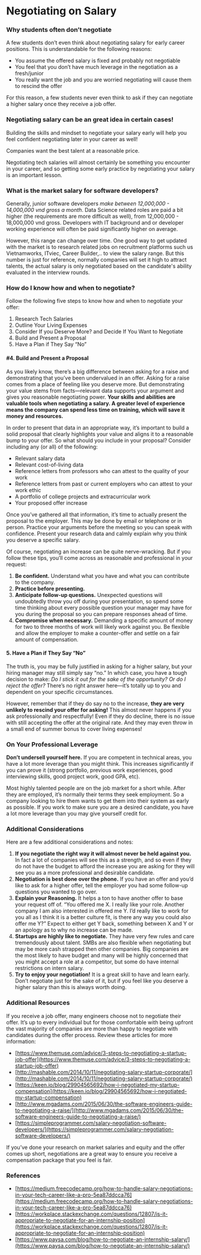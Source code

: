# Negotiating on Salary

### Why students often don’t negotiate <a id="Why-students-often-don&#x2019;t-negotiate"></a>

A few students don’t even think about negotiating salary for early career positions. This is understandable for the following reasons:

* You assume the offered salary is fixed and probably not negotiable
* You feel that you don’t have much leverage in the negotiation as a fresh/junior
* You really want the job and you are worried negotiating will cause them to rescind the offer

For this reason, a few students never even think to ask if they can negotiate a higher salary once they receive a job offer.

### Negotiating salary can be an great idea in certain cases! <a id="Negotiating-salary-can-be-an-great-idea-in-certain-cases"></a>

Building the skills and mindset to negotiate your salary early will help you feel confident negotiating later in your career as well! 

Companies want the best talent at a reasonable price. 

Negotiating tech salaries will almost certainly be something you encounter in your career, and so getting some early practice by negotiating your salary is an important lesson.

### What is the market salary for software developers? <a id="What-is-market-salary-for-software-interns"></a>

Generally, junior software developers _make between 12,000,000 - 14,000,000 vnd gross a month_. Data Science related roles are paid a bit higher \(the requirements are more difficult as well\), from 12,000,000 - 18,000,000 vnd gross. Developers with IT background and or developer working experience will often be paid significantly higher on average.

However, this range can change over time. One good way to get updated with the market is to research related jobs on recruitment platforms such us Vietnamworks, ITviec, Career Builder,.. to view the salary range. But this number is just for reference, normally companies will set it high to attract talents, the actual salary is only negotiated based on the candidate's ability evaluated in the interview rounds. 

### How do I know how and when to negotiate? <a id="How-do-I-know-how-and-when-to-negotiate"></a>

Follow the following five steps to know how and when to negotiate your offer:

1. Research Tech Salaries 
2. Outline Your Living Expenses
3. Consider If you Deserve More? and Decide If You Want to Negotiate
4. Build and Present a Proposal
5. Have a Plan if They Say “No”

#### \#4. Build and Present a Proposal <a id="4-Build-and-Present-a-Proposal"></a>

As you likely know, there’s a big difference between asking for a raise and demonstrating that you’ve been undervalued in an offer. Asking for a raise comes from a place of feeling like you deserve more. But demonstrating your value stems from facts—relevant data supports your argument and gives you reasonable negotiating power. **Your skills and abilities are valuable tools when negotiating a salary. A greater level of experience means the company can spend less time on training, which will save it money and resources.**

In order to present that data in an appropriate way, it’s important to build a solid proposal that clearly highlights your value and aligns it to a reasonable bump to your offer. So what should you include in your proposal? Consider including any \(or all\) of the following:

* Relevant salary data
* Relevant cost-of-living data
* Reference letters from professors who can attest to the quality of your work
* Reference letters from past or current employers who can attest to your work ethic
* A portfolio of college projects and extracurricular work
* Your proposed offer increase

Once you’ve gathered all that information, it’s time to actually present the proposal to the employer. This may be done by email or telephone or in person. Practice your arguments before the meeting so you can speak with confidence. Present your research data and calmly explain why you think you deserve a specific salary.

Of course, negotiating an increase can be quite nerve-wracking. But if you follow these tips, you’ll come across as reasonable and professional in your request:

1. **Be confident.** Understand what you have and what you can contribute to the company.
2. **Practice before presenting.** 
3. **Anticipate follow-up questions.** Unexpected questions will undoubtedly throw you off during your presentation, so spend some time thinking about every possible question your manager may have for you during the proposal so you can prepare responses ahead of time.
4. **Compromise when necessary.** Demanding a specific amount of money for two to three months of work will likely work against you. Be flexible and allow the employer to make a counter-offer and settle on a fair amount of compensation.

#### 5. Have a Plan if They Say “No” <a id="5-Have-a-Plan-if-They-Say-&#x201C;No&#x201D;"></a>

The truth is, you may be fully justified in asking for a higher salary, but your hiring manager may still simply say “no.” In which case, you have a tough decision to make: _Do I stick it out for the sake of the opportunity? Or do I reject the offer?_ There’s no right answer here—it’s totally up to you and dependent on your specific circumstances.

However, remember that if they do say no to the increase, **they are very unlikely to rescind your offer for asking!** This almost never happens if you ask professionally and respectfully! Even if they do decline, there is no issue with still accepting the offer at the original rate. And they may even throw in a small end of summer bonus to cover living expenses!

### On Your Professional Leverage <a id="On-Your-Professional-Leverage"></a>

**Don’t undersell yourself here.** If you are competent in technical areas, you have a lot more leverage than you might think. This increases significantly if you can prove it \(strong portfolio, previous work experiences, good interviewing skills, good project work, good GPA, etc\).

Most highly talented people are on the job market for a short while. After they are employed, it’s normally their terms they seek employment. So a company looking to hire them wants to get them into their system as early as possible. If you work to make sure you are a desired candidate, you have a lot more leverage than you may give yourself credit for.

### Additional Considerations <a id="Additional-Considerations"></a>

Here are a few additional considerations and notes:

1. **If you negotiate the right way it will almost never be held against you.** In fact a lot of companies will see this as a strength, and so even if they do not have the budget to afford the increase you are asking for they will see you as a more professional and desirable candidate.
2. **Negotiation is best done over the phone.** If you have an offer and you’d like to ask for a higher offer, tell the employer you had some follow-up questions you wanted to go over.
3. **Explain your Reasoning.** It helps a ton to have another offer to base your request off of. “You offered me X.  I really like your role.  Another company I am also interested in offered me Y.  I’d really like to work for you all as I think it is a better culture fit, is there any way you could also offer me Y?”  Expect to either get Y back, something between X and Y or an apology as to why no increase can be made.
4. **Startups are highly like to negotiate.** They have very few rules and care tremendously about talent. SMBs are also flexible when negotiating but may be more cash strapped then other companies. Big companies are the most likely to have budget and many will be highly concerned that you might accept a role at a competitor, but some do have internal restrictions on intern salary.
5. **Try to enjoy your negotiation!** It is a great skill to have and learn early.  Don’t negotiate just for the sake of it, but if you feel like you deserve a higher salary than this is always worth doing.

### Additional Resources <a id="Additional-Resources"></a>

If you receive a job offer, many engineers choose not to negotiate their offer. It’s up to every individual but for those comfortable with being upfront the vast majority of companies are more than happy to negotiate with candidates during the offer process. Review these articles for more information:

* [https://www.themuse.com/advice/3-steps-to-negotiating-a-startup-job-offer](https://www.themuse.com/advice/3-steps-to-negotiating-a-startup-job-offer)
* [http://mashable.com/2014/10/11/negotiating-salary-startup-corporate/](http://mashable.com/2014/10/11/negotiating-salary-startup-corporate/)
* [https://keen.io/blog/29904565692/how-i-negotiated-my-startup-compensation](https://keen.io/blog/29904565692/how-i-negotiated-my-startup-compensation)
* [http://www.mgadams.com/2015/06/30/the-software-engineers-guide-to-negotiating-a-raise/](http://www.mgadams.com/2015/06/30/the-software-engineers-guide-to-negotiating-a-raise/)
* [https://simpleprogrammer.com/salary-negotiation-software-developers/](https://simpleprogrammer.com/salary-negotiation-software-developers/)

If you’ve done your research on market salaries and equity and the offer comes up short, negotiations are a great way to ensure you receive a compensation package that you feel is fair.

### References <a id="References"></a>

* [https://medium.freecodecamp.org/how-to-handle-salary-negotiations-in-your-tech-career-like-a-pro-5ea87ddcca76](https://medium.freecodecamp.org/how-to-handle-salary-negotiations-in-your-tech-career-like-a-pro-5ea87ddcca76)
* [https://workplace.stackexchange.com/questions/12807/is-it-appropriate-to-negotiate-for-an-internship-position](https://workplace.stackexchange.com/questions/12807/is-it-appropriate-to-negotiate-for-an-internship-position)
* [https://www.paysa.com/blog/how-to-negotiate-an-internship-salary/](https://www.paysa.com/blog/how-to-negotiate-an-internship-salary/)


